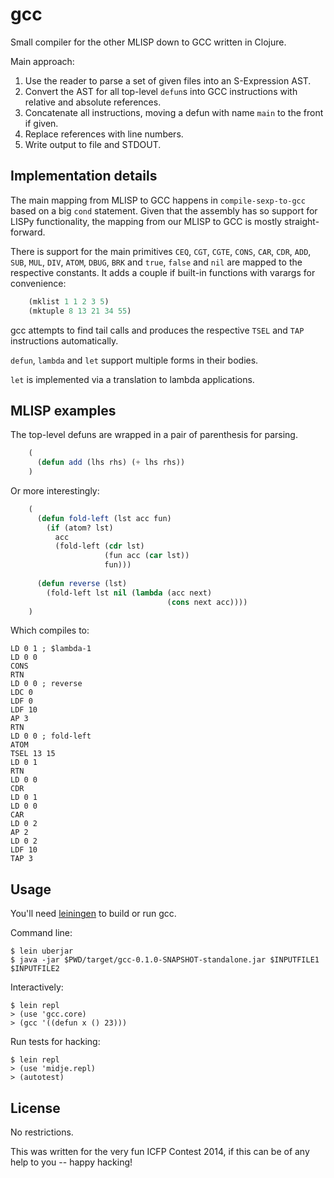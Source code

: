 # gcc

Small compiler for the other MLISP down to GCC written in Clojure.

Main approach:

1. Use the reader to parse a set of given files into an S-Expression AST.
2. Convert the AST for all top-level `defun`s into GCC instructions with relative and absolute references.
3. Concatenate all instructions, moving a defun with name `main` to the front if given.
4. Replace references with line numbers.
5. Write output to file and STDOUT.

## Implementation details

The main mapping from MLISP to GCC happens in `compile-sexp-to-gcc` based on a big
`cond` statement. Given that the assembly has so support for LISPy
functionality, the mapping from our MLISP to GCC is mostly straight-forward.

There is support for the main primitives `CEQ`, `CGT`, `CGTE`, `CONS`, `CAR`,
`CDR`, `ADD`, `SUB`, `MUL`, `DIV`, `ATOM`, `DBUG`, `BRK` and `true`, `false` and
`nil` are mapped to the respective constants. It adds a couple if built-in
functions with varargs for convenience:

```lisp
    (mklist 1 1 2 3 5)
    (mktuple 8 13 21 34 55)
```

gcc attempts to find tail calls and produces the respective `TSEL` and `TAP`
instructions automatically.

`defun`, `lambda` and `let` support multiple forms in their bodies.

`let` is implemented via a translation to lambda applications.

## MLISP examples

The top-level defuns are wrapped in a pair of parenthesis for parsing.

```lisp
    (
      (defun add (lhs rhs) (+ lhs rhs))
    )
```

Or more interestingly:    
    
```lisp
    (
      (defun fold-left (lst acc fun)
        (if (atom? lst)
          acc
          (fold-left (cdr lst)
                     (fun acc (car lst))
                     fun)))
                     
      (defun reverse (lst)
        (fold-left lst nil (lambda (acc next)
                                   (cons next acc))))
    )
```
    
Which compiles to:

    LD 0 1 ; $lambda-1
    LD 0 0
    CONS
    RTN
    LD 0 0 ; reverse
    LDC 0
    LDF 0
    LDF 10
    AP 3
    RTN
    LD 0 0 ; fold-left
    ATOM
    TSEL 13 15
    LD 0 1
    RTN
    LD 0 0
    CDR
    LD 0 1
    LD 0 0
    CAR
    LD 0 2
    AP 2
    LD 0 2
    LDF 10
    TAP 3

## Usage

You'll need [leiningen](http://leiningen.org/) to build or run gcc.

Command line:

    $ lein uberjar
    $ java -jar $PWD/target/gcc-0.1.0-SNAPSHOT-standalone.jar $INPUTFILE1 $INPUTFILE2

Interactively:

    $ lein repl
    > (use 'gcc.core)
    > (gcc '((defun x () 23)))

Run tests for hacking:

    $ lein repl
    > (use 'midje.repl)
    > (autotest)

## License

No restrictions.

This was written for the very fun ICFP Contest 2014, if this can be of any help to you -- happy hacking!